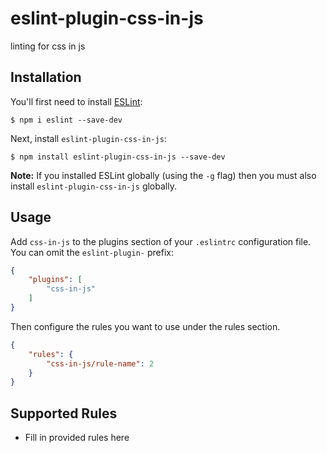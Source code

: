 # eslint-plugin-css-in-js

linting for css in js

## Installation

You'll first need to install [ESLint](http://eslint.org):

```
$ npm i eslint --save-dev
```

Next, install `eslint-plugin-css-in-js`:

```
$ npm install eslint-plugin-css-in-js --save-dev
```

**Note:** If you installed ESLint globally (using the `-g` flag) then you must also install `eslint-plugin-css-in-js` globally.

## Usage

Add `css-in-js` to the plugins section of your `.eslintrc` configuration file. You can omit the `eslint-plugin-` prefix:

```json
{
    "plugins": [
        "css-in-js"
    ]
}
```


Then configure the rules you want to use under the rules section.

```json
{
    "rules": {
        "css-in-js/rule-name": 2
    }
}
```

## Supported Rules

* Fill in provided rules here





